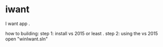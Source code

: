# iwant
I want app . 

how to building:
step 1: install vs 2015 or least .
step 2: using the vs 2015 open "winIwant.sln"
